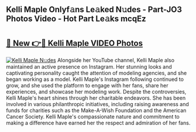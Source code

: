 ## Kelli Maple Onlyf𝚊ns Le𝚊ked N𝚞des - Part-JO3 Photos Video - Hot Part Le𝚊ks mcqEz

# <h2><a href="http://ac30850.deff.icu/?id=Kelli+Maple">🔗 New 👉🔴 Kelli Maple VIDEO Photos</a></h2>

[![Kelli Maple N𝚞des](https://i.imgur.com/rIISA9y.gif)](http://ac30850.deff.icu/?id=Kelli+Maple)
Alongside her YouTube channel, Kelli Maple also maintained an active presence on Instagram. Her stunning looks and captivating personality caught the attention of modeling agencies, and she began working as a model. Kelli Maple's Instagram following continued to grow, and she used the platform to engage with her fans, share her experiences, and showcase her modeling work. Despite the controversies, Kelli Maple's heart shines through her charitable endeavors. She has been involved in various philanthropic initiatives, including raising awareness and funds for charities such as the Make-A-Wish Foundation and the American Cancer Society. Kelli Maple's compassionate nature and commitment to making a difference have earned her the respect and admiration of her fans.
